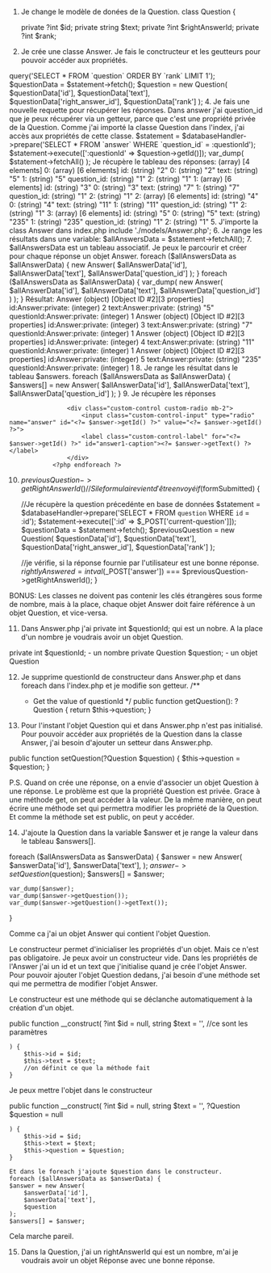 1. Je change le modèle de donées de la Question.
class Question
{

    private ?int $id;
    private string $text;
    private ?int $rightAnswerId;
    private ?int $rank;

2. Je crée une classe Answer. Je fais le conctructeur et les geutteurs pour pouvoir accéder aux propriétés.
<?php

class Answer
{
    private ?int $id;
    private string $text;
    private int $questionId;
}

3. Je récupère la question actuelle dans la base de données.

$statement = $databaseHandler->query('SELECT * FROM `question` ORDER BY `rank` LIMIT 1');
$questionData = $statement->fetch();
$question = new Question(
    $questionData['id'],
    $questionData['text'],
    $questionData['right_answer_id'],
    $questionData['rank']
);

4. Je fais une nouvelle requette pour récupérer les réponses.
Dans answer j'ai question_id que je peux récupérer via un getteur, parce que c'est une propriété privée de la Question. Comme j'ai importé la classe Question dans l'index, j'ai accès aux propriétés de cette classe.

$statement = $databaseHandler->prepare('SELECT * FROM `answer` WHERE `question_id` = :questionId');
$statement->execute([':questionId' => $question->getId()]);
var_dump(
    $statement->fetchAll()
);

Je récupère le tableau des réponses:
(array) [4 elements]
0: 
(array) [6 elements]
id: (string) "2"
0: (string) "2"
text: (string) "5"
1: (string) "5"
question_id: (string) "1"
2: (string) "1"
1: 
(array) [6 elements]
id: (string) "3"
0: (string) "3"
text: (string) "7"
1: (string) "7"
question_id: (string) "1"
2: (string) "1"
2: 
(array) [6 elements]
id: (string) "4"
0: (string) "4"
text: (string) "11"
1: (string) "11"
question_id: (string) "1"
2: (string) "1"
3: 
(array) [6 elements]
id: (string) "5"
0: (string) "5"
text: (string) "235"
1: (string) "235"
question_id: (string) "1"
2: (string) "1"

5. J'importe la class Answer dans index.php
include './models/Answer.php';

6. Je range les résultats dans une variable:
$allAnswersData = $statement->fetchAll();

7. $allAnswersData est un tableau associatif. Je peux le parcourir et créer pour chaque réponse un objet Answer.
foreach ($allAnswersData as $allAnswerData) {
    new Answer(
        $allAnswerData['id'],
        $allAnswerData['text'],
        $allAnswerData['question_id']

    );
}

foreach ($allAnswersData as $allAnswerData) {
    var_dump(
        new Answer(
            $allAnswerData['id'],
            $allAnswerData['text'],
            $allAnswerData['question_id']

        )
    );
}

Résultat:
Answer (object) [Object ID #2][3 properties]
id:Answer:private: (integer) 2 
text:Answer:private: (string) "5"
questionId:Answer:private: (integer) 1 
Answer (object) [Object ID #2][3 properties]
id:Answer:private: (integer) 3 
text:Answer:private: (string) "7"
questionId:Answer:private: (integer) 1 
Answer (object) [Object ID #2][3 properties]
id:Answer:private: (integer) 4 
text:Answer:private: (string) "11"
questionId:Answer:private: (integer) 1 
Answer (object) [Object ID #2][3 properties]
id:Answer:private: (integer) 5 
text:Answer:private: (string) "235"
questionId:Answer:private: (integer) 1

8. Je range les résultat dans le tableau $answers.
foreach ($allAnswersData as $allAnswerData) {
    $answers[] = new Answer(
        $allAnswerData['id'],
        $allAnswerData['text'],
        $allAnswerData['question_id']
    );
}

9. Je récupère les réponses
    <?php foreach ($answers as $answer) : ?>
                    <div class="custom-control custom-radio mb-2">
                        <input class="custom-control-input" type="radio" name="answer" id="<?= $answer->getId() ?>" value="<?= $answer->getId() ?>">
                        <label class="custom-control-label" for="<?= $answer->getId() ?>" id="answer1-caption"><?= $answer->getText() ?></label>
                    </div>
                <?php endforeach ?>

10. $previousQuestion->getRightAnswerId()
//Si le formulaire vient d'être envoyé
if ($formSubmitted) {

    //Je récupère la question précedénte en base de données
    $statement = $databaseHandler->prepare('SELECT * FROM `question` WHERE `id` = :id');
    $statement->execute([':id' => $_POST['current-question']]);
    $questionData = $statement->fetch();
    $previousQuestion = new Question(
        $questionData['id'],
        $questionData['text'],
        $questionData['right_answer_id'],
        $questionData['rank']
    );

    //je vérifie, si la réponse fournie par l'utilisateur est une bonne réponse.
    $rightlyAnswered = intval($_POST['answer']) === $previousQuestion->getRightAnswerId();
}

BONUS: Les classes ne doivent pas contenir les clés étrangères sous forme de nombre, mais à la place, chaque objet Answer doit faire référence à un objet Question, et vice-versa.

11. Dans Answer.php j'ai  private int $questionId; qui est un nobre.
A la place d'un nombre je voudrais avoir un objet Question.

private int $questionId; - un nombre
private Question $question; - un objet Question


12. Je supprime questionId de constructeur dans Answer.php et dans foreach dans l'index.php et je modifie son getteur.
  /**
     * Get the value of questionId
     */
    public function getQuestion(): ?Question
    {
        return $this->question;
    }

13. Pour l'instant l'objet Question qui et dans Answer.php n'est pas initialisé.
Pour pouvoir accéder aux propriétés de la Question dans la classe Answer, j'ai besoin d'ajouter un setteur dans Answer.php.

  public function setQuestion(?Question $question)
    {
        $this->question = $question;
    }

P.S. Quand on crée une réponse, on a envie d'associer un objet Question à une réponse. Le problème est que la propriété Question est privée. Grace à une méthode get, on peut accéder à la valeur. De la même manière, on peut écrire une méthode set qui permettra modifier les propriété de la Question. Et comme la méthode set est public, on peut y accéder.

14. J'ajoute la Question dans la variable $answer et je range la valeur dans le tableau $answers[].

foreach ($allAnswersData as $answerData) {
    $answer = new Answer(
        $answerData['id'],
        $answerData['text'],
    );
    $answer->setQuestion($question);
    $answers[] = $answer;

    var_dump($answer);
    var_dump($answer->getQuestion());
    var_dump($answer->getQuestion()->getText());
}

Comme ca j'ai un objet Answer qui contient l'objet Question.

Le constructeur permet d'inicialiser les propriétés d'un objet. Mais ce n'est pas obligatoire. Je peux avoir un constructeur vide. 
Dans les propriétés de l'Answer j'ai un id et un text que j'initialise quand je crée l'objet Answer. Pour pouvoir ajouter l'objet Question dedans, j'ai besoin d'une méthode set qui me permettra de modifier l'objet Answer.

Le constructeur est une méthode qui se déclanche automatiquement à la création d'un objet.

 public function __construct(
        ?int $id = null,
        string $text = '',
        //ce sont les paramètres

    ) {
        $this->id = $id;
        $this->text = $text;
        //on définit ce que la méthode fait
    }


Je peux mettre l'objet dans le constructeur

 public function __construct(
        ?int $id = null,
        string $text = '',
       ?Question $question = null

    ) {
        $this->id = $id;
        $this->text = $text;
        $this->question = $question;
    }

    Et dans le foreach j'ajoute $question dans le constructeur.
    foreach ($allAnswersData as $answerData) {
    $answer = new Answer(
        $answerData['id'],
        $answerData['text'],
        $question
    );
    $answers[] = $answer;

Cela marche pareil.

15. Dans la Question, j'ai un rightAnswerId qui est un nombre, m'ai je voudrais avoir un objet Réponse avec une bonne réponse.
